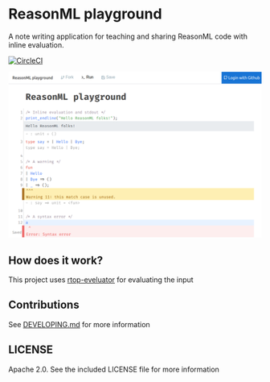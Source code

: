 # ReasonML playground

A note writing application for teaching and sharing ReasonML code with inline evaluation.

[![CircleCI](https://circleci.com/gh/Sketch-sh/sketch-sh/tree/master.svg?style=svg)](https://circleci.com/gh/Sketch-sh/sketch-sh/tree/master)

![](github/screenshot.png)

## How does it work?

This project uses [rtop-eveluator](https://github.com/Sketch-sh/rtop-evaluator) for evaluating the input

## Contributions

See [DEVELOPING.md](https://github.com/Sketch-sh/sketch-sh/blob/master/DEVELOPING.md) for more information

## LICENSE

Apache 2.0. See the included LICENSE file for more information
